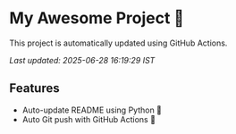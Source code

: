 # My Awesome Project 🚀

This project is automatically updated using GitHub Actions.

_Last updated: 2025-06-28 16:19:29 IST_

## Features
- Auto-update README using Python 🐍
- Auto Git push with GitHub Actions 🤖

